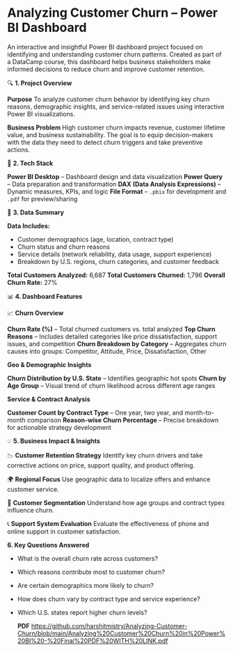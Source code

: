 # **Analyzing Customer Churn – Power BI Dashboard**
An interactive and insightful Power BI dashboard project focused on identifying and understanding customer churn patterns. Created as part of a DataCamp course, this dashboard helps business stakeholders make informed decisions to reduce churn and improve customer retention.

🔍 **1. Project Overview**

**Purpose**
To analyze customer churn behavior by identifying key churn reasons, demographic insights, and service-related issues using interactive Power BI visualizations.

**Business Problem**
High customer churn impacts revenue, customer lifetime value, and business sustainability. The goal is to equip decision-makers with the data they need to detect churn triggers and take preventive actions.

🧰 **2. Tech Stack**

**Power BI Desktop** – Dashboard design and data visualization
**Power Query** – Data preparation and transformation
**DAX (Data Analysis Expressions)** – Dynamic measures, KPIs, and logic
**File Format** – `.pbix` for development and `.pdf` for preview/sharing

📂 **3. Data Summary**

**Data Includes:**
* Customer demographics (age, location, contract type)
* Churn status and churn reasons
* Service details (network reliability, data usage, support experience)
* Breakdown by U.S. regions, churn categories, and customer feedback
  
**Total Customers Analyzed:** 6,687
**Total Customers Churned:** 1,796
**Overall Churn Rate:** 27%

📊 **4. Dashboard Features**

📈 **Churn Overview**

**Churn Rate (%)** – Total churned customers vs. total analyzed
**Top Churn Reasons** – Includes detailed categories like price dissatisfaction, support issues, and competition
**Churn Breakdown by Category** – Aggregates churn causes into groups: Competitor, Attitude, Price, Dissatisfaction, Other

**Geo & Demographic Insights**

**Churn Distribution by U.S. State** – Identifies geographic hot spots
**Churn by Age Group** – Visual trend of churn likelihood across different age ranges

**Service & Contract Analysis**

 **Customer Count by Contract Type** – One year, two year, and month-to-month comparison
 **Reason-wise Churn Percentage** – Precise breakdown for actionable strategy development


💡 **5. Business Impact & Insights**

  📉 **Customer Retention Strategy**
  Identify key churn drivers and take corrective actions on price, support quality, and product offering.

  🌍 **Regional Focus**
  Use geographic data to localize offers and enhance customer service.

  🧠 **Customer Segmentation**
  Understand how age groups and contract types influence churn.

  📞 **Support System Evaluation**
  Evaluate the effectiveness of phone and online support in customer satisfaction.

**6. Key Questions Answered**

* What is the overall churn rate across customers?
* Which reasons contribute most to customer churn?
* Are certain demographics more likely to churn?
* How does churn vary by contract type and service experience?
* Which U.S. states report higher churn levels?

  **PDF**
  https://github.com/harshitmistry/Analyzing-Customer-Churn/blob/main/Analyzing%20Customer%20Churn%20in%20Power%20BI%20-%20Final%20PDF%20WITH%20LINK.pdf
  

